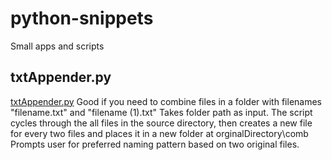 # python-snippets
Small apps and scripts

## txtAppender.py
[txtAppender.py](/txtAppender.py)
Good if you need to combine files in a folder with filenames "filename.txt" and "filename (1).txt"
Takes folder path as input. The script cycles through the all files in the source directory, then creates a new file for every two files and places it in a new folder at orginalDirectory\comb
Prompts user for preferred naming pattern based on two original files.
